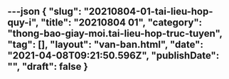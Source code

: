 ---json
{
    "slug": "20210804-01-tai-lieu-hop-quy-i",
    "title": "20210804 01",
    "category": "thong-bao-giay-moi.tai-lieu-hop-truc-tuyen",
    "tag": [],
    "layout": "van-ban.html",
    "date": "2021-04-08T09:21:50.596Z",
    "publishDate": "",
    "draft": false
}
---
